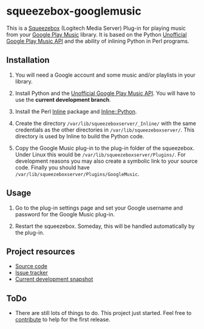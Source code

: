 squeezebox-googlemusic
======================

This is a [Squeezebox](http://www.mysqueezebox.com/) (Logitech Media
Server) Plug-in for playing music from your [Google Play
Music](https://play.google.com/music/) library. It is based on the
Python [Unofficial Google Play Music
API](http://unofficial-google-music-api.readthedocs.org/) and the
ability of inlining Python in Perl programs.

Installation
------------

1. You will need a Google account and some music and/or playlists in
your library.

2. Install Python and the [Unofficial Google Play Music
API](https://github.com/simon-weber/Unofficial-Google-Music-API>). You
will have to use the **current development branch**.

3. Install the Perl [Inline](http://search.cpan.org/~ingy/Inline/)
package and [Inline::Python](http://search.cpan.org/~nine/Inline-Python/).

4. Create the directory `/var/lib/squeezeboxserver/_Inline/` with the
same credentials as the other directories in
`/var/lib/squeezeboxserver/`. This directory is used by Inline to
build the Python code.

5. Copy the Google Music plug-in to the plug-in folder of the
squeezebox. Under Linux this would be
`/var/lib/squeezeboxserver/Plugins/`. For development reasons you may
also create a symbolic link to your source code. Finally you should
have `/var/lib/squeezeboxserver/Plugins/GoogleMusic`.

Usage
-----

1. Go to the plug-in settings page and set your Google username and
password for the Google Music plug-in.

2. Restart the squeezebox. Someday, this will be handled automatically
by the plug-in.

Project resources
-----------------

* [Source code](https://github.com/hechtus/squeezebox-googlemusic)
* [Issue tracker](https://github.com/hechtus/squeezebox-googlemusic/issues)
* [Current development snapshot](https://github.com/hechtus/squeezebox-googlemusic/archive/master.zip)

ToDo
----

* There are still lots of things to do. This project just
  started. Feel free to
  [contribute](https://help.github.com/articles/fork-a-repo) to help
  for the first release.
